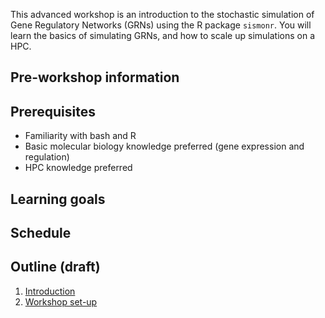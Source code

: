 This advanced workshop is an introduction to the stochastic simulation of Gene Regulatory Networks (GRNs) using the R package `sismonr`. You will learn the basics of simulating GRNs, and how to scale up simulations on a HPC.

## Pre-workshop information

## Prerequisites

- Familiarity with bash and R
- Basic molecular biology knowledge preferred (gene expression and regulation)
- HPC knowledge preferred

## Learning goals

## Schedule

## Outline (draft)

1. [Introduction](./workshop_material/01_introduction.md)
2. [Workshop set-up](./workshop_material/02_workshop_setup.md)
